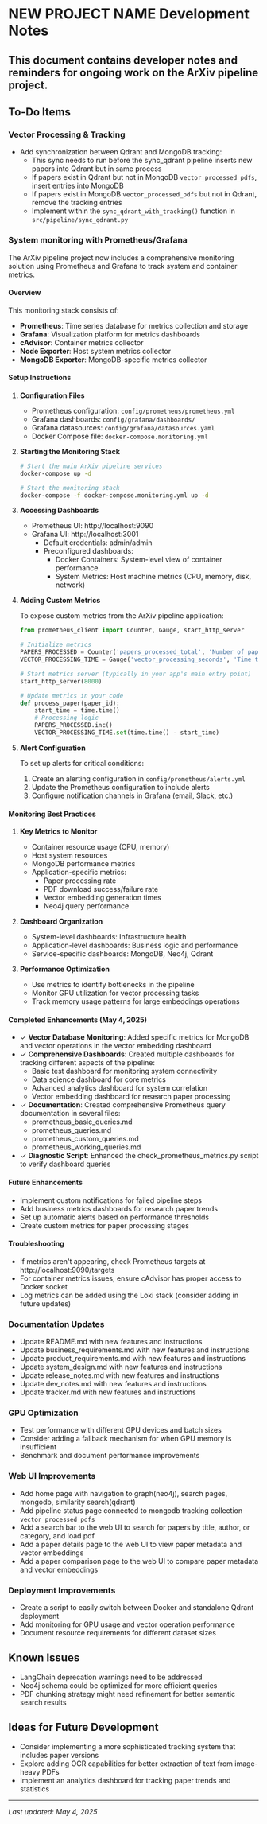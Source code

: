 # NEW PROJECT NAME Development Notes

## This document contains developer notes and reminders for ongoing work on the ArXiv pipeline project.

## To-Do Items

### Vector Processing & Tracking

- Add synchronization between Qdrant and MongoDB tracking:
  - This sync needs to run before the sync_qdrant pipeline inserts new papers into Qdrant but in same process
  - If papers exist in Qdrant but not in MongoDB `vector_processed_pdfs`, insert entries into MongoDB
  - If papers exist in MongoDB `vector_processed_pdfs` but not in Qdrant, remove the tracking entries
  - Implement within the `sync_qdrant_with_tracking()` function in `src/pipeline/sync_qdrant.py`

### System monitoring with Prometheus/Grafana

The ArXiv pipeline project now includes a comprehensive monitoring solution using Prometheus and Grafana to track system and container metrics.

#### Overview

This monitoring stack consists of:
- **Prometheus**: Time series database for metrics collection and storage
- **Grafana**: Visualization platform for metrics dashboards
- **cAdvisor**: Container metrics collector
- **Node Exporter**: Host system metrics collector
- **MongoDB Exporter**: MongoDB-specific metrics collector

#### Setup Instructions

1. **Configuration Files**
   - Prometheus configuration: `config/prometheus/prometheus.yml`
   - Grafana dashboards: `config/grafana/dashboards/`
   - Grafana datasources: `config/grafana/datasources.yaml`
   - Docker Compose file: `docker-compose.monitoring.yml`

2. **Starting the Monitoring Stack**
   ```bash
   # Start the main ArXiv pipeline services
   docker-compose up -d
   
   # Start the monitoring stack
   docker-compose -f docker-compose.monitoring.yml up -d
   ```

3. **Accessing Dashboards**
   - Prometheus UI: http://localhost:9090
   - Grafana UI: http://localhost:3001
     - Default credentials: admin/admin
     - Preconfigured dashboards:
       - Docker Containers: System-level view of container performance
       - System Metrics: Host machine metrics (CPU, memory, disk, network)

4. **Adding Custom Metrics**
   
   To expose custom metrics from the ArXiv pipeline application:
   
   ```python
   from prometheus_client import Counter, Gauge, start_http_server

   # Initialize metrics
   PAPERS_PROCESSED = Counter('papers_processed_total', 'Number of papers processed')
   VECTOR_PROCESSING_TIME = Gauge('vector_processing_seconds', 'Time taken to process vectors')
   
   # Start metrics server (typically in your app's main entry point)
   start_http_server(8000)
   
   # Update metrics in your code
   def process_paper(paper_id):
       start_time = time.time()
       # Processing logic
       PAPERS_PROCESSED.inc()
       VECTOR_PROCESSING_TIME.set(time.time() - start_time)
   ```

5. **Alert Configuration**
   
   To set up alerts for critical conditions:
   
   1. Create an alerting configuration in `config/prometheus/alerts.yml`
   2. Update the Prometheus configuration to include alerts
   3. Configure notification channels in Grafana (email, Slack, etc.)

#### Monitoring Best Practices

1. **Key Metrics to Monitor**
   - Container resource usage (CPU, memory)
   - Host system resources
   - MongoDB performance metrics
   - Application-specific metrics:
     - Paper processing rate
     - PDF download success/failure rate
     - Vector embedding generation times
     - Neo4j query performance

2. **Dashboard Organization**
   - System-level dashboards: Infrastructure health
   - Application-level dashboards: Business logic and performance
   - Service-specific dashboards: MongoDB, Neo4j, Qdrant

3. **Performance Optimization**
   - Use metrics to identify bottlenecks in the pipeline
   - Monitor GPU utilization for vector processing tasks
   - Track memory usage patterns for large embeddings operations

#### Completed Enhancements (May 4, 2025)

- ✓ **Vector Database Monitoring**: Added specific metrics for MongoDB and vector operations in the vector embedding dashboard
- ✓ **Comprehensive Dashboards**: Created multiple dashboards for tracking different aspects of the pipeline:
  - Basic test dashboard for monitoring system connectivity
  - Data science dashboard for core metrics
  - Advanced analytics dashboard for system correlation
  - Vector embedding dashboard for research paper processing
- ✓ **Documentation**: Created comprehensive Prometheus query documentation in several files:
  - prometheus_basic_queries.md
  - prometheus_queries.md
  - prometheus_custom_queries.md
  - prometheus_working_queries.md
- ✓ **Diagnostic Script**: Enhanced the check_prometheus_metrics.py script to verify dashboard queries

#### Future Enhancements

- Implement custom notifications for failed pipeline steps
- Add business metrics dashboards for research paper trends
- Set up automatic alerts based on performance thresholds
- Create custom metrics for paper processing stages

#### Troubleshooting

- If metrics aren't appearing, check Prometheus targets at http://localhost:9090/targets
- For container metrics issues, ensure cAdvisor has proper access to Docker socket
- Log metrics can be added using the Loki stack (consider adding in future updates)

### Documentation Updates
- Update README.md with new features and instructions
- Update business_requirements.md with new features and instructions
- Update product_requirements.md with new features and instructions
- Update system_design.md with new features and instructions
- Update release_notes.md with new features and instructions
- Update dev_notes.md with new features and instructions  
- Update tracker.md with new features and instructions

### GPU Optimization

- Test performance with different GPU devices and batch sizes
- Consider adding a fallback mechanism for when GPU memory is insufficient
- Benchmark and document performance improvements

### Web UI Improvements
- Add home page with navigation to graph(neo4j), search pages, mongodb, similarity search(qdrant)
- Add pipeline status page connected to mongodb tracking collection `vector_processed_pdfs`
- Add a search bar to the web UI to search for papers by title, author, or category, and load pdf
- Add a paper details page to the web UI to view paper metadata and vector embeddings
- Add a paper comparison page to the web UI to compare paper metadata and vector embeddings

### Deployment Improvements

- Create a script to easily switch between Docker and standalone Qdrant deployment
- Add monitoring for GPU usage and vector operation performance
- Document resource requirements for different dataset sizes

## Known Issues

- LangChain deprecation warnings need to be addressed
- Neo4j schema could be optimized for more efficient queries
- PDF chunking strategy might need refinement for better semantic search results

## Ideas for Future Development

- Consider implementing a more sophisticated tracking system that includes paper versions
- Explore adding OCR capabilities for better extraction of text from image-heavy PDFs
- Implement an analytics dashboard for tracking paper trends and statistics

---

*Last updated: May 4, 2025*
